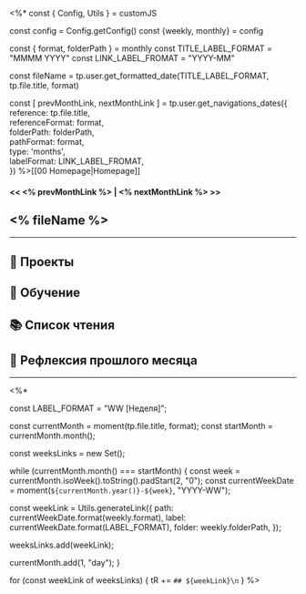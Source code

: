 <%*
const { Config, Utils } = customJS

const config = Config.getConfig()
const {weekly, monthly} = config

const { format, folderPath } = monthly
const TITLE_LABEL_FORMAT = "MMMM YYYY"
const LINK_LABEL_FROMAT = "YYYY-MM"

const fileName = tp.user.get_formatted_date(TITLE_LABEL_FORMAT, tp.file.title, format)

const [ prevMonthLink, nextMonthLink ] = tp.user.get_navigations_dates({  
reference: tp.file.title,  
referenceFormat: format,  
folderPath: folderPath,  
pathFormat: format,  
type: 'months',  
labelFormat: LINK_LABEL_FROMAT,  
})
%>[[00 Homepage|Homepage]]

#### << <% prevMonthLink %> | <% nextMonthLink %> >>

## <% fileName %>

---

## 💼 Проекты

## 📕 Обучение

## 📚 Список чтения

## 📒 Рефлексия прошлого месяца

---
<%*

const LABEL_FORMAT = "WW [Неделя]";

const currentMonth = moment(tp.file.title, format);
const startMonth = currentMonth.month();

const weeksLinks = new Set();

while (currentMonth.month() === startMonth) {
const week = currentMonth.isoWeek().toString().padStart(2, "0");
const currentWeekDate = moment(`${currentMonth.year()}-${week}`, "YYYY-WW");

const weekLink = Utils.generateLink({
path: currentWeekDate.format(weekly.format),
label: currentWeekDate.format(LABEL_FORMAT),
folder: weekly.folderPath,
});

weeksLinks.add(weekLink);

currentMonth.add(1, "day");
}

for (const weekLink of weeksLinks) {
tR += `## ${weekLink}\n`
}
%>